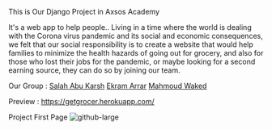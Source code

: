 This is Our Django Project in Axsos Academy 

It's a web app to help people.. Living in a time where the world is dealing with the Corona virus pandemic and its social and economic consequences, we felt that our social responsibility is to create a website that would help families to minimize the health hazards of going out for grocery, and also for those who lost their jobs for the pandemic, or maybe looking for a second earning source, they can do so by joining our team.

Our Group :
[Salah Abu Karsh](https://github.com/LSSalah)
[Ekram Arrar](https://github.com/ekram-arar)
[Mahmoud Waked](https://github.com/GitHub-MahmoudWaked)

Preview : https://getgrocer.herokuapp.com/

Project First Page
![github-large](https://i.imgur.com/ZygkEOX.png)
